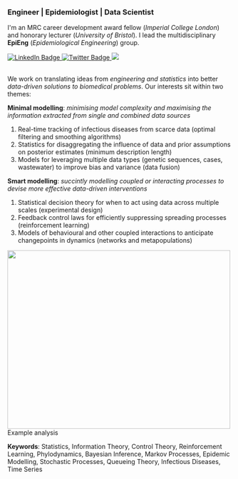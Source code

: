 ### Engineer | Epidemiologist | Data Scientist

I'm an MRC career development award fellow (_Imperial College London_) and honorary lecturer (_University of Bristol_). I lead the multidisciplinary **EpiEng** (_Epidemiological Engineering_) group. 
<div id="badges">
  <a href="https://www.linkedin.com/in/kris-parag-12b46324/">
    <img src="https://img.shields.io/badge/LinkedIn-4285F4?style=for-the-badge&logo=linkedin&logoColor=white" alt="LinkedIn Badge"/>
  </a>
  <a href="https://twitter.com/krisparag1">
    <img src="https://img.shields.io/badge/Twitter-4285F4?style=for-the-badge&logo=twitter&logoColor=white" alt="Twitter Badge"/>
  </a>
  <a href="https://scholar.google.com/citations?hl=en&user=F7F5OcsAAAAJ&view_op=list_works&sortby=pubdate">
    <img src="https://img.shields.io/badge/Google%20Scholar-4285F4?style=for-the-badge&logo=google-scholar&logoColor=white"/>
  </a>
</div>
<br/>

We work on translating ideas from _engineering and statistics_ into better _data-driven solutions to biomedical problems_. 
Our interests sit within two themes:
  
**Minimal modelling**: _minimising model complexity and maximising the information extracted from single and combined data sources_

1) Real-time tracking of infectious diseases from scarce data (optimal filtering and smoothing algorithms)
2) Statistics for disaggregating the influence of data and prior assumptions on posterior estimates (minimum description length)
3) Models for leveraging multiple data types (genetic sequences, cases, wastewater) to improve bias and variance (data fusion)

**Smart modelling**: _succintly modelling coupled or interacting processes to devise more effective data-driven interventions_

1) Statistical decision theory for when to act using data across multiple scales (experimental design)
2) Feedback control laws for efficiently suppressing spreading processes (reinforcement learning)
3) Models of behavioural and other coupled interactions to anticipate changepoints in dynamics (networks and metapopulations)


<img src="https://github.com/kpzoo/kpzoo/assets/20108686/a736da55-a4a9-4582-aa6a-cfd6ef70a3e2" width="500" height="400"> Example analysis

**Keywords**:
Statistics, Information Theory, Control Theory, Reinforcement Learning, Phylodynamics, Bayesian Inference, Markov Processes, Epidemic Modelling, Stochastic Processes, Queueing Theory, Infectious Diseases, Time Series
